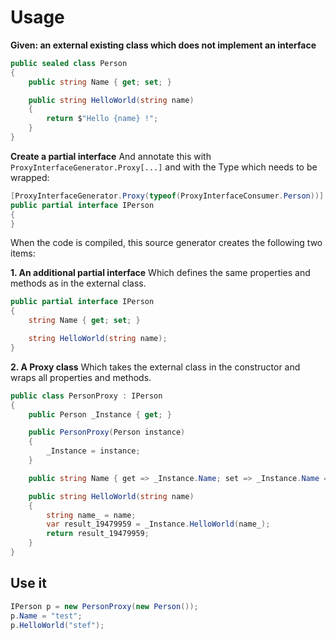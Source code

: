 # Usage

**Given: an external existing class which does not implement an interface**
``` c#
public sealed class Person
{
    public string Name { get; set; }

    public string HelloWorld(string name)
    {
        return $"Hello {name} !";
    }
}
```

**Create a partial interface**
And annotate this with `ProxyInterfaceGenerator.Proxy[...]` and with the Type which needs to be wrapped:

``` c#
[ProxyInterfaceGenerator.Proxy(typeof(ProxyInterfaceConsumer.Person))]
public partial interface IPerson
{
}
```

When the code is compiled, this source generator creates the following two items:

**1. An additional partial interface**
Which defines the same properties and methods as in the external class.
``` c#
public partial interface IPerson
{
    string Name { get; set; }

    string HelloWorld(string name);
}
```

**2. A Proxy class**
Which takes the external class in the constructor and wraps all properties and methods.

``` c#
public class PersonProxy : IPerson
{
    public Person _Instance { get; }

    public PersonProxy(Person instance)
    {
        _Instance = instance;
    }

    public string Name { get => _Instance.Name; set => _Instance.Name = value; }

    public string HelloWorld(string name)
    {
        string name_ = name;
        var result_19479959 = _Instance.HelloWorld(name_);
        return result_19479959;
    }
}
```

## Use it
``` c#
IPerson p = new PersonProxy(new Person());
p.Name = "test";
p.HelloWorld("stef");
```